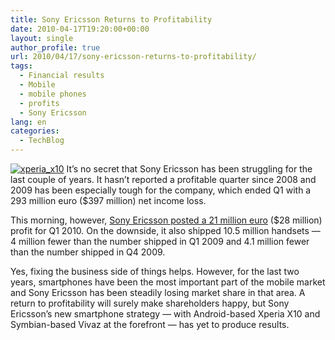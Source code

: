 ```yaml
---
title: Sony Ericsson Returns to Profitability
date: 2010-04-17T19:20:00+00:00
layout: single
author_profile: true
url: 2010/04/17/sony-ericsson-returns-to-profitability/
tags:
  - Financial results
  - Mobile
  - mobile phones
  - profits
  - Sony Ericsson
lang: en
categories: 
  - TechBlog
---
```

[![xperia_x10](http://lh4.ggpht.com/_vaUVXcmC3OI/S8oC7qZPLyI/AAAAAAAAB_0/l-YeWWlO194/xperia_x10_thumb%5B2%5D.jpg?imgmax=800 "xperia_x10")](http://lh3.ggpht.com/_vaUVXcmC3OI/S8oC5lTO13I/AAAAAAAAB_w/lfX5yghH6iE/s1600-h/xperia_x10%5B4%5D.jpg) It’s no secret that Sony Ericsson has been struggling for the last couple of years. It hasn’t reported a profitable quarter since 2008 and 2009 has been especially tough for the company, which ended Q1 with a 293 million euro ($397 million) net income loss. 

This morning, however, [Sony Ericsson posted a 21 million euro](http://www.sonyericsson.com/cws/corporate/press/pressreleases/pressreleasedetails/q12010semcfinancialsrelease-20100416) ($28 million) profit for Q1 2010. On the downside, it also shipped 10.5 million handsets — 4 million fewer than the number shipped in Q1 2009 and 4.1 million fewer than the number shipped in Q4 2009. 

Yes, fixing the business side of things helps. However, for the last two years, smartphones have been the most important part of the mobile market and Sony Ericsson has been steadily losing market share in that area. A return to profitability will surely make shareholders happy, but Sony Ericsson’s new smartphone strategy — with Android-based Xperia X10 and Symbian-based Vivaz at the forefront — has yet to produce results.